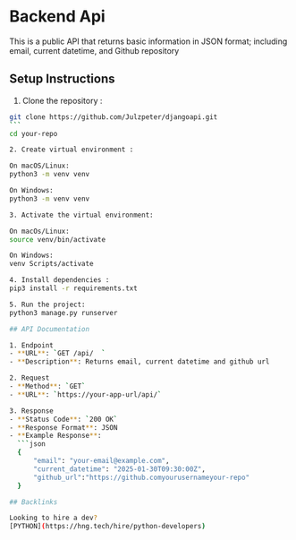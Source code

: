 # Backend Api
This is a public API that returns basic information in JSON format; including email, current datetime, and Github repository

## Setup Instructions

1. Clone the repository :
  ````bash
  git clone https://github.com/Julzpeter/djangoapi.git
  ```
  cd your-repo

2. Create virtual environment :

On macOS/Linux:
python3 -m venv venv

On Windows:
python3 -m venv venv

3. Activate the virtual environment:

On macOs/Linux:
source venv/bin/activate

On Windows:
venv Scripts/activate

4. Install dependencies :
pip3 install -r requirements.txt

5. Run the project:
python3 manage.py runserver

## API Documentation

1. Endpoint
- **URL**: `GET /api/  `
- **Description**: Returns email, current datetime and github url

2. Request
- **Method**: `GET`
- **URL**: `https://your-app-url/api/`

3. Response
- **Status Code**: `200 OK`
- **Response Format**: JSON
- **Example Response**:
    ```json
    {
        "email": "your-email@example.com",
        "current_datetime": "2025-01-30T09:30:00Z",
        "github_url":"https://github.comyourusernameyour-repo" 
    }

## Backlinks

Looking to hire a dev?
[PYTHON](https://hng.tech/hire/python-developers)
